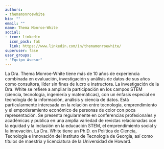 ```yaml
---
authors:
- themamonroewhite
bio: ""
email: ""
name: Thema Monroe-White
social:
- icon: linkedin
  icon_pack: fab
  link: https://www.linkedin.com/in/themamonroewhite/
superuser: fase
user_groups:
- "Equipo Asesor"
---
```


La Dra. Thema Monroe-White tiene más de 10 años de experiencia combinada en evaluación, investigación y análisis de datos de sus años como consultora, líder sin fines de lucro e instructora. La investigación de la Dra. White se refiere a ampliar la participación en los campos STEM (ciencia, tecnología, ingeniería y matemáticas), con un énfasis especial en tecnología de la información, análisis y ciencia de datos. Está particularmente interesada en la relación entre tecnología, emprendimiento y el empoderamiento económico de personas de color con poca representación. Se presenta regularmente en conferencias profesionales y académicas y publica en una amplia variedad de revistas relacionadas con la equidad y la inclusión en la educación STEM, el emprendimiento social y la innovación. La Dra. White tiene un Ph.D. en Política de Ciencia, Tecnología e Innovación del Instituto de Tecnología de Georgia, así como títulos de maestría y licenciatura de la Universidad de Howard.
